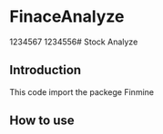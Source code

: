 # FinaceAnalyze

1234567
1234556# Stock Analyze 
## Introduction
This code import the packege Finmine
## How to use
